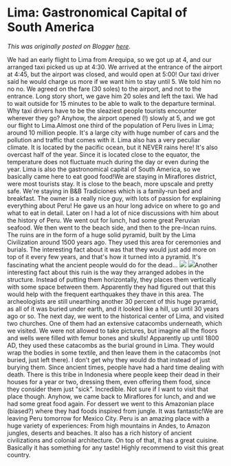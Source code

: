 # Lima: Gastronomical Capital of South America

*This was originally posted on Blogger [here](https://photopensieve.blogspot.com/2017/09/lima-gastronomical-capital-of-south.html)*.

We had an early flight to Lima from Arequipa, so we got up at 4, and our arranged taxi picked us up at 4:30. We arrived at the entrance of the airport at 4:45, but the airport was closed, and would open at 5:00! Our taxi driver said he would charge us more if we want him to stay until 5. We told him no no no. We agreed on the fare (30 soles) to the airport, and not to the entrance. Long story short, we gave him 20 soles and left the taxi. We had to wait outside for 15 minutes to be able to walk to the departure terminal. Why taxi drivers have to be the sleaziest people tourists encounter wherever they go? Anyhow, the airport opened (!) slowly at 5, and we got our flight to Lima.Almost one third of the population of Peru lives in Lima; around 10 million people. It's a large city with huge number of cars and the pollution and traffic that comes with it. Lima also has a very peculiar climate. It is located by the pacific ocean, but it NEVER rains here! It's also overcast half of the year. Since it is located close to the equator, the temperature does not fluctuate much during the day or even during the year. Lima is also the gastronomical capital of South America, so we basically came here to eat good food!We are staying in Miraflores district, were most tourists stay. It is close to the beach, more upscale and pretty safe. We're staying in B&B Tradiciones which is a family-run bed and breakfast. The owner is a really nice guy, with lots of passion for explaining everything about Peru! He gave us an hour long advice on where to go and what to eat in detail. Later on I had a lot of nice discussions with him about the history of Peru. We went out for lunch, had some great Peruvian seafood. We then went to the beach side, and then to the pre-Incan ruins. The ruins are in the form of a huge solid pyramid, built by the Lima Civilization around 1500 years ago. They used this area for ceremonies and burials. The interesting fact about it was that they would just add more on top of it every few years, and that's how it turned into a pyramid. It's fascinating what the ancient people would do for the dead... ![](https://blogger.googleusercontent.com/img/b/R29vZ2xl/AVvXsEhtXWVGlETky6o-obZ7PVzpHb7JnjCJBbmptHCJlmHr4j7Cnkoswgkk3EgMAG7WaOOlfFWPAnU-jlh69DJrzD25hr2E0lYBADcKAr4yEWaSnLQXeootxyp_gx-QiUzwyUYVdMfLO66WTRiZ/s5000/%255BUNSET%255D)
![](https://blogger.googleusercontent.com/img/b/R29vZ2xl/AVvXsEj8uxaDD-V31uWRNdOmXPaI5gFK0sKR346jBzfNjdhjzN1sRtME9_rXWRUdBaMnYwes3kf8V8msX1UgjmyYb3CzwcNz6olM93QfYkrUjzgMrtZWd2EKrjmpuTsOPo2OewF81qqWHZUM4nBP/s5000/%255BUNSET%255D)Another interesting fact about this ruin is the way they arranged adobes in the structure. Instead of putting them horizontally, they places them vertically with some space between them. Apparently they had figured out that this would help with the frequent earthquakes they thave in this area. The archeologists are still unearthing another 30 percent of this huge pyramid, as all of it was buried under earth, and it looked like a hill, up until 30 years ago or so. The next day, we went to the historical center of Lima, and visited two churches. One of them had an extensive catacombs underneath, which we visited. We were not allowed to take pictures, but imagine all the floors and wells were filled with femur bones and skulls! Apparently up until 1800 AD, they used these catacombs as the burial ground in Lima. They would wrap the bodies in some textile, and then leave them in the catacombs (not buried, just left there). I don't get why they would do that instead of just burying them. Since ancient times, people have had a hard time dealing with death. There is this tribe in Indonesia where people keep their dead in their houses for a year or two, dressing them, even offering them food, since they consider them just "sick". Incredible. Not sure if I want to visit that place though. Anyhow, we came back to Miraflores for lunch, and and we had some great food again. For dessert we went to this Amazonian place (biased?) where they had foods inspired from jungle. It was fantastic!We are leaving Peru tomorrow for Mexico City. Peru is an amazing place with a huge variety of experiences: From high mountains in Andes, to Amazon jungles, deserts and beaches. It also has a rich history of ancient civilizations and colonial architecture. On top of that, it has a great cuisine. Basically it has something for any taste! Highly recommend to visit this great country.